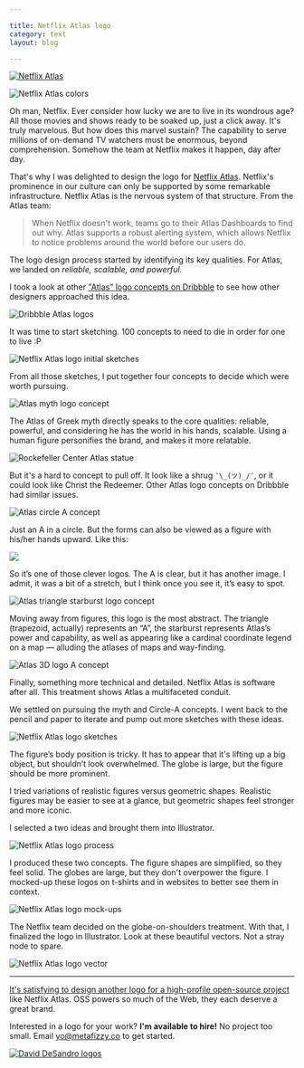 ```yaml
---

title: Netflix Atlas logo
category: text
layout: blog

---
```


[![Netflix Atlas](http://i.imgur.com/yMlGAuD.png)](http://i.imgur.com/Rq0cBJO.png)

![Netflix Atlas colors](http://i.imgur.com/DVaUCDg.png)

Oh man, Netflix. Ever consider how lucky we are to live in its wondrous age? All those movies and shows ready to be soaked up, just a click away. It's truly marvelous. But how does this marvel sustain? The capability to serve millions of on-demand TV watchers must be enormous, beyond comprehension. Somehow the team at Netflix makes it happen, day after day.

That's why I was delighted to design the logo for [Netflix Atlas](https://github.com/Netflix/atlas). Netflix's prominence in our culture can only be supported by some remarkable infrastructure. Netflix Atlas is the nervous system of that structure. From the Atlas team:

> When Netflix doesn't work, teams go to their Atlas Dashboards to find out why. Atlas supports a robust alerting system, which allows Netflix to notice problems around the world before our users do.

The logo design process started by identifying its key qualities. For Atlas, we landed on _reliable, scalable, and powerful._

I took a look at other ["Atlas" logo concepts on Dribbble](https://dribbble.com/search?q=atlas) to see how other designers approached this idea.

![Dribbble Atlas logos](http://i.imgur.com/oihwOpA.jpg)

It was time to start sketching. 100 concepts to need to die in order for one to live :P

![Netflix Atlas logo initial sketches](http://i.imgur.com/BlpZ4Dt.jpg)

From all those sketches, I put together four concepts to decide which were worth pursuing.

![Atlas myth logo concept](http://i.imgur.com/Vu2cr63.png)

The Atlas of Greek myth directly speaks to the core qualities: reliable, powerful, and considering he has the world in his hands, scalable. Using a human figure personifies the brand, and makes it more relatable.

![Rockefeller Center Atlas statue](http://i.imgur.com/0xgQdMK.jpg)

But it's a hard to concept to pull off. It look like a shrug `¯\_(ツ)_/¯`, or it could look like Christ the Redeemer. Other Atlas logo concepts on Dribbble had similar issues.

![Atlas circle A concept](http://i.imgur.com/jTy5QrY.png)

Just an A in a circle. But the forms can also be viewed as a figure with his/her hands upward. Like this:

![](http://i.imgur.com/53pRwWC.jpg)

So it’s one of those clever logos. The A is clear, but it has another image. I admit, it was a bit of a stretch, but I think once you see it, it’s easy to spot.

![Atlas triangle starburst logo concept](http://i.imgur.com/sOhHdyh.png)

Moving away from figures, this logo is the most abstract. The triangle (trapezoid, actually) represents an “A”, the starburst represents Atlas’s power and capability, as well as appearing like a cardinal coordinate legend on a map — alluding the atlases of maps and way-finding.

![Atlas 3D logo A concept](http://i.imgur.com/HDEl5qn.png)

Finally, something more technical and detailed. Netflix Atlas is software after all. This treatment shows Atlas a multifaceted conduit.

We settled on pursuing the myth and Circle-A concepts. I went back to the pencil and paper to iterate and pump out more sketches with these ideas.

![Netflix Atlas logo sketches](http://i.imgur.com/gDVkH4d.jpg)

The figure’s body position is tricky. It has to appear that it's lifting up a big object, but shouldn’t look overwhelmed. The globe is large, but the figure should be more prominent.

I tried variations of realistic figures versus geometric shapes. Realistic figures may be easier to see at a glance, but geometric shapes feel stronger and more iconic.

I selected a two ideas and brought them into Illustrator.

![Netflix Atlas logo process](http://i.imgur.com/6s6i3m1.png)

I produced these two concepts. The figure shapes are simplified, so they feel solid. The globes are large, but they don't overpower the figure. I mocked-up these logos on t-shirts and in websites to better see them in context.

![Netflix Atlas logo mock-ups](http://i.imgur.com/shOPOuv.jpg)

The Netflix team decided on the globe-on-shoulders treatment. With that, I finalized the logo in Illustrator. Look at these beautiful vectors. Not a stray node to spare.

![Netflix Atlas logo vector](http://i.imgur.com/ceM6lxu.png)

---

[It's satisfying to design another logo for a high-profile open-source project](http://desandro.com/#logos) like Netflix Atlas. OSS powers so much of the Web, they each deserve a great brand.

Interested in a logo for your work? **I'm available to hire!** No project too small. Email [yo@metafizzy.co](mailto:yo@metafizzy.co) to get started.

[![David DeSandro logos](http://i.imgur.com/CnPTf14.png)](http://desandro.com/#logos)
